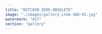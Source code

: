 ```yaml
---
title: "BITCOIN ZERO OBSOLETE"
image: "./images/gallery-item-388-03.jpg"
watermark: "417"
section: "gallery"
---
```

